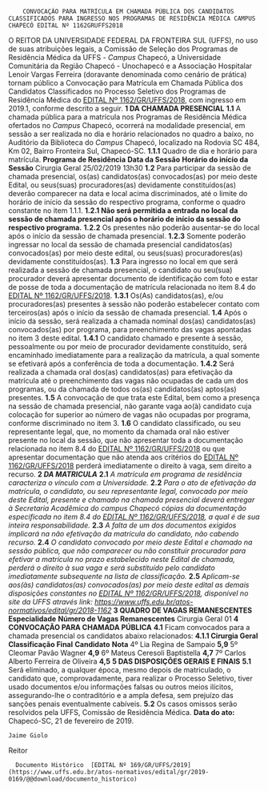         CONVOCAÇÃO PARA MATRÍCULA EM CHAMADA PÚBLICA DOS CANDIDATOS CLASSIFICADOS PARA INGRESSO NOS PROGRAMAS DE RESIDÊNCIA MÉDICA CAMPUS CHAPECÓ EDITAL Nº 1162GRUFFS2018  

 O REITOR DA UNIVERSIDADE FEDERAL DA FRONTEIRA SUL (UFFS), no uso de suas atribuições legais, a Comissão de Seleção dos Programas de Residência Médica da UFFS - *Campus*  Chapecó, a Universidade Comunitária da Região Chapecó - Unochapecó e a Associação Hospitalar Lenoir Vargas Ferreira (doravante denominada como cenário de prática) tornam público a Convocação para Matrícula em Chamada Pública dos Candidatos Classificados no Processo Seletivo dos Programas de Residência Médica do [EDITAL Nº 1162/GR/UFFS/2018](https://www.uffs.edu.br/atos-normativos/edital/gr/2018-1162), com ingresso em 2019.1, conforme descrito a seguir.  **1 DA CHAMADA PRESENCIAL** **1.1**  A chamada pública para a matrícula nos Programas de Residência Médica ofertados no *Campus*  Chapecó, ocorrerá na modalidade presencial, em sessão a ser realizada no dia e horário relacionados no quadro a baixo, no Auditório da Biblioteca do *Campus*  Chapecó, localizado na Rodovia SC 484, Km 02, Bairro Fronteira Sul, Chapecó-SC. **1.1.1**  Quadro de dia e horário para matrícula.     **Programa de Residência**   **Data da Sessão**   **Horário do início da Sessão**     Cirurgia Geral   25/02/2019   13h30     **1.2**  Para participar da sessão de chamada presencial, os(as) candidatos(as) convocados(as) por meio deste Edital, ou seus(suas) procuradores(as) devidamente constituídos(as) deverão comparecer na data e local acima discriminados, até o limite do horário de início da sessão do respectivo programa, conforme o quadro constante no item 1.1.1. **1.2.1 Não será permitida a entrada no local da sessão de chamada presencial após o horário de início da sessão do respectivo programa.** **1.2.2**  Os presentes não poderão ausentar-se do local após o início da sessão de chamada presencial. **1.2.3**  Somente poderão ingressar no local da sessão de chamada presencial candidatos(as) convocados(as) por meio deste edital, ou seus(suas) procuradores(as) devidamente constituídos(as). **1.3**  Para ingresso no local em que será realizada a sessão de chamada presencial, o candidato ou seu(sua) procurador deverá apresentar documento de identificação com foto e estar de posse de toda a documentação de matrícula relacionada no item 8.4 do [EDITAL Nº 1162/GR/UFFS/2018](https://www.uffs.edu.br/atos-normativos/edital/gr/2018-1162). **1.3.1**  Os(As) candidatos(as), e/ou procuradores(as) presentes à sessão não poderão estabelecer contato com terceiros(as) após o início da sessão de chamada presencial. **1.4**  Após o início da sessão, será realizada a chamada nominal dos(as) candidatos(as) convocados(as) por programa, para preenchimento das vagas apontadas no item 3 deste edital. **1.4.1**  O candidato chamado e presente à sessão, pessoalmente ou por meio de procurador devidamente constituído, será encaminhado imediatamente para a realização da matrícula, a qual somente se efetivará após a conferência de toda a documentação. **1.4.2**  Será realizada a chamada oral dos(as) candidatos(as) para efetivação da matrícula até o preenchimento das vagas não ocupadas de cada um dos programas, ou da chamada de todos os(as) candidatos(as) aptos(as) presentes. **1.5**  A convocação de que trata este Edital, bem como a presença na sessão de chamada presencial, não garante vaga ao(à) candidato cuja colocação for superior ao número de vagas não ocupadas por programa, conforme discriminado no item 3. **1.6**  O candidato classificado, ou seu representante legal, que, no momento da chamada oral não estiver presente no local da sessão, que não apresentar toda a documentação relacionada no item 8.4 do [EDITAL Nº 1162/GR/UFFS/2018](https://www.uffs.edu.br/atos-normativos/edital/gr/2018-1162) ou que apresentar documentação que não atenda aos critérios do [EDITAL Nº 1162/GR/UFFS/2018](https://www.uffs.edu.br/atos-normativos/edital/gr/2018-1162) perderá imediatamente o direito à vaga, sem direito a recurso.  **2 *DA MATRICULA***  **2.1**  *A matrícula em programa de residência caracteriza o vínculo com a Universidade.* **2.2**  *Para o ato de efetivação da matrícula, o candidato, ou seu representante legal, convocado por meio deste Edital, presente e chamado na chamada presencial deverá entregar à Secretaria Acadêmica do campus Chapecó cópias da documentação especificada no item 8.4 do [EDITAL Nº 1162/GR/UFFS/2018](https://www.uffs.edu.br/atos-normativos/edital/gr/2018-1162), a qual é de sua inteira responsabilidade.* **2.3**  *A falta de um dos documentos exigidos implicará na não efetivação da matrícula do candidato, não cabendo recurso.* **2.4**  *O candidato convocado por meio deste Edital e chamado na sessão pública, que não comparecer ou não constituir procurador para efetivar a matrícula no prazo estabelecido neste Edital de chamada, perderá o direito à sua vaga e será substituído pelo candidato imediatamente subsequente na lista de classificação.* **2.5**  *Aplicam-se aos(às) candidatos(as) convocados(as) por meio deste edital as demais disposições constantes no [EDITAL Nº 1162/GR/UFFS/2018](https://www.uffs.edu.br/atos-normativos/edital/gr/2018-1162), disponível no site da UFFS através link: <https://www.uffs.edu.br/atos-normativos/edital/gr/2018-1162>*  **3 QUADRO DE VAGAS REMANESCENTES**     **Especialidade**   **Número de Vagas Remanescentes**     Cirurgia Geral   01      **4 CONVOCAÇÃO PARA CHAMADA PÚBLICA** **4.1**  Ficam convocados para a chamada presencial os candidatos abaixo relacionados: **4.1.1 Cirurgia Geral**     **Classificação Final**   **Candidato**   **Nota**     4º   Lia Regina de Sampaio   **5,9**     5º   Cleomar Pavão Wagner   **4,9**     6º   Mateus Ceresoli Baptistella   **4,7**     7º   Carlos Alberto Ferreira de Oliveira   **4,5**      **5 DAS DISPOSIÇÕES GERAIS E FINAIS** **5.1**  Será eliminado, a qualquer época, mesmo depois de matriculado, o candidato que, comprovadamente, para realizar o Processo Seletivo, tiver usado documentos e/ou informações falsas ou outros meios ilícitos, assegurando-lhe o contraditório e a ampla defesa, sem prejuízo das sanções penais eventualmente cabíveis. **5.2**  Os casos omissos serão resolvidos pela UFFS, Comissão de Residência Médica.      **Data do ato:** Chapecó-SC, 21 de fevereiro de 2019.   
 

    Jaime Giolo   
 Reitor 

      Documento Histórico  [EDITAL Nº 169/GR/UFFS/2019](https://www.uffs.edu.br/atos-normativos/edital/gr/2019-0169/@@download/documento_historico)     
      